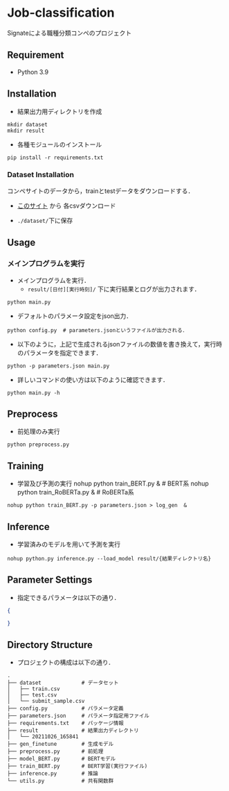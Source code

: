 # Job-classification

Signateによる職種分類コンペのプロジェクト


## Requirement
- Python 3.9


## Installation
- 結果出力用ディレクトリを作成
```shell
mkdir dataset
mkdir result
```
- 各種モジュールのインストール
```shell
pip install -r requirements.txt
```

### Dataset Installation
コンペサイトのデータから，trainとtestデータをダウンロードする．
- [このサイト](https://signate.jp/competitions/735/data) から 各csvダウンロード

- `./dataset/`下に保存

## Usage

### メインプログラムを実行
- メインプログラムを実行．
  - `result/[日付][実行時刻]/` 下に実行結果とログが出力されます．
```shell
python main.py
```
- デフォルトのパラメータ設定をjson出力．
```shell
python config.py  # parameters.jsonというファイルが出力される．
```
- 以下のように，上記で生成されるjsonファイルの数値を書き換えて，実行時のパラメータを指定できます．
```shell
python -p parameters.json main.py
```
- 詳しいコマンドの使い方は以下のように確認できます．
```shell
python main.py -h
```

## Preprocess
- 前処理のみ実行
```shell
python preprocess.py
```

## Training
- 学習及び予測の実行
nohup python train_BERT.py &  # BERT系
nohup python train_RoBERTa.py &  # RoBERTa系

```shell
nohup python train_BERT.py -p parameters.json > log_gen  &
```
## Inference
- 学習済みのモデルを用いて予測を実行
```shell
nohup python.py inference.py --load_model result/{結果ディレクトリ名}
```
## Parameter Settings

- 指定できるパラメータは以下の通り．
```json
{

}
```

## Directory Structure
- プロジェクトの構成は以下の通り．
```shell
.
├── dataset             # データセット
│   ├── train.csv
│   ├── test.csv
│   └── submit_sample.csv
├── config.py           # パラメータ定義
├── parameters.json     # パラメータ指定用ファイル
├── requirements.txt    # パッケージ情報
├── result              # 結果出力ディレクトリ
│   └── 20211026_165841
├── gen_finetune        # 生成モデル
├── preprocess.py       # 前処理
├── model_BERT.py       # BERTモデル
├── train_BERT.py       # BERT学習(実行ファイル)
├── inference.py        # 推論
└── utils.py            # 共有関数群
```
